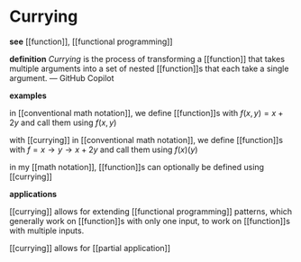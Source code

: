 # Currying

**see** [[function]], [[functional programming]]

**definition** _Currying_ is the process of transforming a [[function]] that takes multiple arguments into a set of nested [[function]]s that each take a single argument. &mdash; GitHub Copilot

**examples**

in [[conventional math notation]], we define [[function]]s with $f(x , y) = x + 2y$ and call them using $f(x, y)$

with [[currying]] in [[conventional math notation]], we define [[function]]s with $f = x \to y \to x + 2y$ and call them using $f(x)(y)$

in my [[math notation]], [[function]]s can optionally be defined using [[currying]]

**applications**

[[currying]] allows for extending [[functional programming]] patterns, which generally work on [[function]]s with only one input, to work on [[function]]s with multiple inputs.

[[currying]] allows for [[partial application]]
